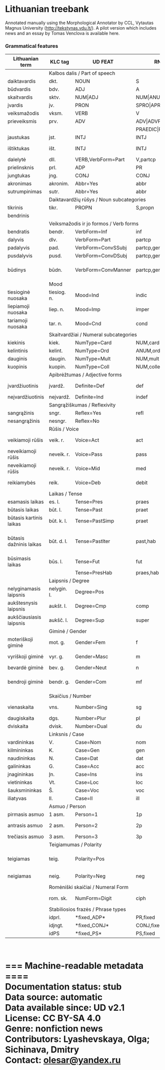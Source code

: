 # Lithuanian treebank

Annotated manually using the Morphological Annotator by CCL, Vytautas Magnus University (http://tekstynas.vdu.lt/).
A pilot version which includes news and an essay by Tomas Venclova is available here.


### Grammatical features
|Lithuanian term|KLC tag|UD FEAT|RNC tag|English term|
|---|---|---|---|---|
|<td colspan=4>Kalbos dalis / Part of speech</td>|
|daiktavardis|dkt.|NOUN|S|noun|
|būdvardis|bdv.|ADJ|A|adjective|
|skaitvardis|sktv.|NUM\|ADJ|NUM\|ANUM|numeral|
|įvardis|įv.|PRON|SPRO\|APRO|pronoun|
|veiksmažodis|vksm.|VERB|V|verb|
|prieveiksmis|prv.|ADV|ADV\|ADVPRO\|PARENTH|adverb|
||||PRAEDIC\|PRAEDICPRO||
|jaustukas|jst.|INTJ|INTJ|interjection|
|ištiktukas|išt.|INTJ|INTJ|onomatopoeic interjection|
|dalelytė|dll.|VERB,VerbForm=Part|V,partcp|particle|
|prielinsknis|prl.|ADP|PR|prielinsknis|
|jungtukas|jng.|CONJ|CONJ|switch|
|akronimas|akronim.|Abbr=Yes|abbr|acronym|
|sutrumpinimas|sutr.|Abbr=Yes|abbr|shorthand|
|<td colspan=4>Daiktavardžių rūšys / Noun subcategories
|tikrinis|tikr.|PROPN|S,propn|proper noun|
|bendrinis| |||common noun|
|<td colspan=4>Veiksmažodis ir jo formos / Verb forms</td>
|bendratis|bendr.|VerbForm=Inf|inf|infinitive|
|dalyvis|dlv.|VerbForm=Part|partcp|participant|
|padalyvis|pad.|VerbForm=ConvSSubj|partcp,ger,ssubj|the half|
|pusdalyvis|pusd.|VerbForm=ConvDSubj|partcp,ger,dsubj|participle|
|būdinys|būdn.|VerbForm=ConvManner|partcp,ger,manner|manner of action participle|
|<td colspan=4>Mood</td>
|tiesioginė nuosaka|tiesiog. n.|Mood=Ind|indic|indicative mood|
|liepiamoji nuosaka|liep. n.|Mood=Imp|imper|imperative mood|
|tariamoji nuosaka|tar. n.|Mood=Cnd|cond|conditional mood|
|<td colspan=4>Skaitvardžiai / Numeral subcategories</td>
|kiekinis|kiek.|NumType=Card|NUM,card|cardinal|
|kelintinis|kelint.|NumType=Ord|ANUM,ord|ordinal|
|dauginis|daugin.|NumType=Mult|NUM,mult|multiple|
|kuopinis|kuopin.|NumType=Coll|NUM,collect|collective|
|<td colspan=4>Apibrėžtumas / Adjective forms</td>
|įvardžiuotinis|įvardž.|Definite=Def|def|pronominal (definite)|
|neįvardžiuotinis|neįvardž.|Definite=Ind|indef|indefinite|
|<td colspan=4>Sangrąžiškumas / Reflexivity</td>
|sangrąžinis|sngr.|Reflex=Yes|refl|reflexive|
|nesangrąžinis|nesngr.|Reflex=No||non-reflexive|
|<td colspan=4>Rūšis / Voice</td>
|veikiamoji rūšis|veik. r.|Voice=Act|act|active voice voice|
|neveikiamoji rūšis|neveik. r.|Voice=Pass|pass|passive voice|
|neveikiamoji rūšis|neveik. r.|Voice=Mid|med|middle voice|
|reikiamybės|reik.|Voice=Deb|debit|debitive (necessity)|
|<td colspan=4>Laikas / Tense</td>
|esamasis laikas|es. l.|Tense=Pres|praes|present tense|
|būtasis laikas|būt. l.|Tense=Past|praet|past tense|
|būtasis kartinis laikas|būt. k. l.|Tense=PastSimp|praet|past simple tense|
|būtasis dažninis laikas|būt. d. l.|Tense=PastIter|past,hab|past iterative (frequentative, habitual) tense|
|būsimasis laikas|būs. l.|Tense=Fut|fut|future tense|
|||Tense=PresHab|praes,hab|present tense|
|<td colspan=4>Laipsnis / Degree</td>
|nelyginamasis laipsnis|nelygin. l.|Degree=Pos||positive degree|
|aukštesnysis laipsnis|aukšt. l.|Degree=Cmp|comp|comparative degree|
|aukščiausiasis laipsnis|aukšč. l.|Degree=Sup|super|superlative degree|
|<td colspan=4>Giminė / Gender</td>
|moteriškoji giminė|mot. g.|Gender=Fem|f|feminine gender|
|vyriškoji giminė|vyr. g.|Gender=Masc|m|masculine gender|
|bevardė giminė|bev. g.|Gender=Neut|n|neuter gender|
|bendroji giminė|bendr. g.|Gender=Com|mf|common gender (rare form)|
|<td colspan=4>Skaičius / Number</td>
|vienaskaita|vns.|Number=Sing|sg|singular number|
|daugiskaita|dgs.|Number=Plur|pl|plural number|
|dviskaita|dvisk.|Number=Dual|du|dual number|
|<td colspan=4>Linksnis / Case</td>
|vardininkas|V.|Case=Nom|nom|nominative|
|kilmininkas|K.|Case=Gen|gen|genitive|
|naudininkas|N.|Case=Dat|dat|dative|
|galininkas|G.|Case=Acc|acc|accusative|
|įnagininkas|Įn.|Case=Ins|ins|instrumental|
|vietininkas|Vt.|Case=Loc|loc|locative|
|šauksmininkas|Š.|Case=Voc|voc|vocative|
|iliatyvas|Il.|Case=Il|ill|illative|
|<td colspan=4>Asmuo / Person</td>
|pirmasis asmuo|1 asm.|Person=1|1p|first person|
|antrasis asmuo|2 asm.|Person=2|2p|second person|
|trečiasis asmuo|3 asm.|Person=3|3p|third person|
|<td colspan=4>Teigiamumas / Polarity</td>
|teigiamas|teig.|Polarity=Pos||positive polarity (no negation)|
|neigiamas|neig.|Polarity=Neg|neg|negative polarity|
|<td colspan=4>Romėniški skaičiai / Numeral Form</td>
||rom. sk.|NumForm=Digit|ciph|roman numerals|
|<td colspan=4>Stabiliosios frazės / Phrase types</td>
||idprl.|\*fixed_ADP\*|PR,fixed||
||idjngt.|\*fixed_CONJ\*|CONJ,fixed||
||idPS|\*fixed_PS\*|PS,fixed||

<br/> === Machine-readable metadata ====<br/>
Documentation status: stub <br/>
Data source: automatic <br/>
Data available since: UD v2.1 <br/>
License: CC BY-SA 4.0 <br/>
Genre: nonfiction news <br/>
Contributors: Lyashevskaya, Olga; Sichinava, Dmitry <br/>
Contact: olesar@yandex.ru <br/>
 ========================================
